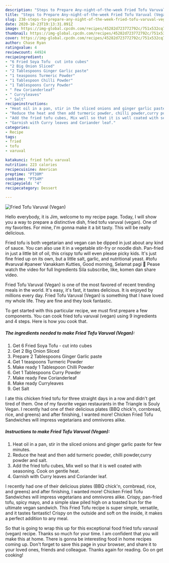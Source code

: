 ```yaml
---
description: "Steps to Prepare Any-night-of-the-week Fried Tofu Varuval (Vegan)"
title: "Steps to Prepare Any-night-of-the-week Fried Tofu Varuval (Vegan)"
slug: 238-steps-to-prepare-any-night-of-the-week-fried-tofu-varuval-vegan
date: 2020-10-23T19:13:31.091Z
image: https://img-global.cpcdn.com/recipes/45282d723772792c/751x532cq70/fried-tofu-varuval-vegan-recipe-main-photo.jpg
thumbnail: https://img-global.cpcdn.com/recipes/45282d723772792c/751x532cq70/fried-tofu-varuval-vegan-recipe-main-photo.jpg
cover: https://img-global.cpcdn.com/recipes/45282d723772792c/751x532cq70/fried-tofu-varuval-vegan-recipe-main-photo.jpg
author: Chase Ryan
ratingvalue: 4
reviewcount: 44924
recipeingredient:
- "6 Fried Soya Tofu  cut into cubes"
- "2 Big Onion Sliced"
- "2 Tablespoons Ginger Garlic paste"
- "1 teaspoons Turmeric Powder"
- "1 Tablespoon Chilli Powder"
- "1 Tablespoons Curry Powder"
- " Few Corianderleaf"
- " Curryleaves"
- " Salt"
recipeinstructions:
- "Heat oil in a pan, stir in the sliced onions and ginger garlic paste for few minutes."
- "Reduce the heat and then add turmeric powder, chilli powder,curry powder and salt."
- "Add the fried tofu cubes, Mix well so that it is well coated with seasoning. Cook on gentle heat."
- "Garnish with Curry leaves and Coriander leaf."
categories:
- Recipe
tags:
- fried
- tofu
- varuval

katakunci: fried tofu varuval 
nutrition: 223 calories
recipecuisine: American
preptime: "PT30M"
cooktime: "PT54M"
recipeyield: "4"
recipecategory: Dessert

---
```



![Fried Tofu Varuval (Vegan)](https://img-global.cpcdn.com/recipes/45282d723772792c/751x532cq70/fried-tofu-varuval-vegan-recipe-main-photo.jpg)

Hello everybody, it is Jim, welcome to my recipe page. Today, I will show you a way to prepare a distinctive dish, fried tofu varuval (vegan). One of my favorites. For mine, I'm gonna make it a bit tasty. This will be really delicious.

Fried tofu is both vegetarian and vegan can be dipped in just about any kind of sauce. You can also use it in a vegetable stir-fry or noodle dish. Pan-fried in just a little bit of oil, this crispy tofu will even please picky kids. It&#39;s just fine fried up on its own, but a little salt, garlic, and nutritional yeast. #tofu #varuval #paneer Vanakkam Kutties, Good morning, Selamat pagi 🙏 Pease watch the video for full Ingredients Sila subscribe, like, komen dan share video.

Fried Tofu Varuval (Vegan) is one of the most favored of recent trending meals in the world. It's easy, it's fast, it tastes delicious. It is enjoyed by millions every day. Fried Tofu Varuval (Vegan) is something that I have loved my whole life. They are fine and they look fantastic.


To get started with this particular recipe, we must first prepare a few components. You can cook fried tofu varuval (vegan) using 9 ingredients and 4 steps. Here is how you cook that.

<!--inarticleads1-->

##### The ingredients needed to make Fried Tofu Varuval (Vegan):

1. Get 6 Fried Soya Tofu - cut into cubes
1. Get 2 Big Onion Sliced
1. Prepare 2 Tablespoons Ginger Garlic paste
1. Get 1 teaspoons Turmeric Powder
1. Make ready 1 Tablespoon Chilli Powder
1. Get 1 Tablespoons Curry Powder
1. Make ready  Few Corianderleaf
1. Make ready  Curryleaves
1. Get  Salt


I ate this chicken fried tofu for three straight days in a row and didn&#39;t get tired of them. One of my favorite vegan restaurants in the Triangle is Souly Vegan. I recently had one of their delicious plates (BBQ chick&#39;n, cornbread, rice, and greens) and after finishing, I wanted more! Chicken Fried Tofu Sandwiches will impress vegetarians and omnivores alike. 

<!--inarticleads2-->

##### Instructions to make Fried Tofu Varuval (Vegan):

1. Heat oil in a pan, stir in the sliced onions and ginger garlic paste for few minutes.
1. Reduce the heat and then add turmeric powder, chilli powder,curry powder and salt.
1. Add the fried tofu cubes, Mix well so that it is well coated with seasoning. Cook on gentle heat.
1. Garnish with Curry leaves and Coriander leaf.


I recently had one of their delicious plates (BBQ chick&#39;n, cornbread, rice, and greens) and after finishing, I wanted more! Chicken Fried Tofu Sandwiches will impress vegetarians and omnivores alike. Crispy, pan-fried tofu, spicy mayo, and a simple slaw piled high on a toasted bun for the ultimate vegan sandwich. This Fried Tofu recipe is super simple, versatile, and it tastes fantastic! Crispy on the outside and soft on the inside, it makes a perfect addition to any meal. 

So that is going to wrap this up for this exceptional food fried tofu varuval (vegan) recipe. Thanks so much for your time. I am confident that you will make this at home. There is gonna be interesting food in home recipes coming up. Don't forget to save this page in your browser, and share it to your loved ones, friends and colleague. Thanks again for reading. Go on get cooking!
